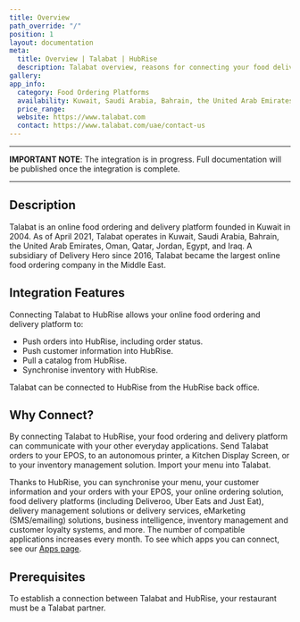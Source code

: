 ```yaml
---
title: Overview
path_override: "/"
position: 1
layout: documentation
meta:
  title: Overview | Talabat | HubRise
  description: Talabat overview, reasons for connecting your food delivery platform to HubRise and summary of integrated features. Send orders to you EPOS and other apps.
gallery:
app_info:
  category: Food Ordering Platforms
  availability: Kuwait, Saudi Arabia, Bahrain, the United Arab Emirates, Oman, Qatar, Jordan, Egypt, and Iraq
  price_range:
  website: https://www.talabat.com
  contact: https://www.talabat.com/uae/contact-us
---
```


---

**IMPORTANT NOTE**: The integration is in progress. Full documentation will be published once the integration is complete.

---

## Description

Talabat is an online food ordering and delivery platform founded in Kuwait in 2004. As of April 2021, Talabat operates in Kuwait, Saudi Arabia, Bahrain, the United Arab Emirates, Oman, Qatar, Jordan, Egypt, and Iraq. A subsidiary of Delivery Hero since 2016, Talabat became the largest online food ordering company in the Middle East.

## Integration Features

Connecting Talabat to HubRise allows your online food ordering and delivery platform to:

- Push orders into HubRise, including order status.
- Push customer information into HubRise.
- Pull a catalog from HubRise.
- Synchronise inventory with HubRise.

Talabat can be connected to HubRise from the HubRise back office.

## Why Connect?

By connecting Talabat to HubRise, your food ordering and delivery platform can communicate with your other everyday applications. Send Talabat orders to your EPOS, to an autonomous printer, a Kitchen Display Screen, or to your inventory management solution. Import your menu into Talabat.

Thanks to HubRise, you can synchronise your menu, your customer information and your orders with your EPOS, your online ordering solution, food delivery platforms (including Deliveroo, Uber Eats and Just Eat), delivery management solutions or delivery services, eMarketing (SMS/emailing) solutions, business intelligence, inventory management and customer loyalty systems, and more. The number of compatible applications increases every month. To see which apps you can connect, see our [Apps page](/apps).

## Prerequisites

To establish a connection between Talabat and HubRise, your restaurant must be a Talabat partner.
